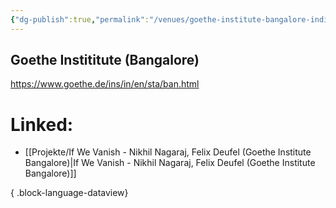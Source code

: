 ```yaml
---
{"dg-publish":true,"permalink":"/venues/goethe-institute-bangalore-indien/","created":"2025-05-25T12:48:37.206+02:00","updated":"2025-05-26T10:39:22.517+02:00"}
---
```


## Goethe Instititute (Bangalore)
https://www.goethe.de/ins/in/en/sta/ban.html
# Linked:
- [[Projekte/If We Vanish - Nikhil Nagaraj, Felix Deufel (Goethe Institute Bangalore)\|If We Vanish - Nikhil Nagaraj, Felix Deufel (Goethe Institute Bangalore)]]

{ .block-language-dataview}
